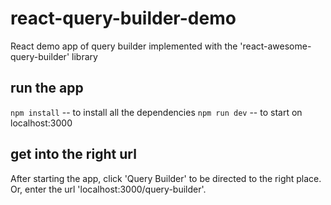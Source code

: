 # react-query-builder-demo
React demo app of query builder implemented with the 'react-awesome-query-builder' library

## run the app
`npm install` -- to install all the dependencies
`npm run dev` -- to start on localhost:3000

## get into the right url
After starting the app, click 'Query Builder' to be directed to the right place. Or, enter the url 'localhost:3000/query-builder'.
